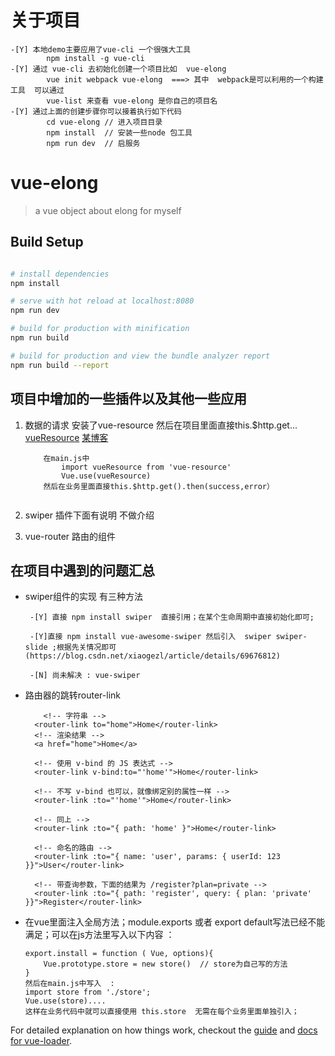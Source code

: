 # 关于项目
```
-[Y] 本地demo主要应用了vue-cli 一个很强大工具
		npm install -g vue-cli
-[Y] 通过 vue-cli 去初始化创建一个项目比如  vue-elong
		vue init webpack vue-elong  ===> 其中  webpack是可以利用的一个构建工具  可以通过    
		vue-list 来查看 vue-elong 是你自己的项目名
-[Y] 通过上面的创建步骤你可以接着执行如下代码
		cd vue-elong // 进入项目目录
		npm install  // 安装一些node 包工具
		npm run dev  // 启服务
```
# vue-elong

> a vue object about elong for myself

## Build Setup

``` bash

# install dependencies
npm install

# serve with hot reload at localhost:8080
npm run dev

# build for production with minification
npm run build

# build for production and view the bundle analyzer report
npm run build --report
```
## 项目中增加的一些插件以及其他一些应用
1. 数据的请求  安装了vue-resource 然后在项目里面直接this.$http.get...
	[vueResource](https://github.com/pagekit/vue-resource)
	[某博客](http://www.cnblogs.com/axl234/p/5899137.html)
	
	```
		在main.js中
			import vueResource from 'vue-resource'
			Vue.use(vueResource)
		然后在业务里面直接this.$http.get().then(success,error）
		
	```
2. swiper 插件下面有说明 不做介绍
3. vue-router 路由的组件

## 在项目中遇到的问题汇总
  * swiper组件的实现  有三种方法
	  ```
	   -[Y] 直接 npm install swiper  直接引用；在某个生命周期中直接初始化即可;
	        
	   -[Y]直接 npm install vue-awesome-swiper 然后引入  swiper swiper-slide ;根据先关情况即可(https://blog.csdn.net/xiaogezl/article/details/69676812)
	        
	   -[N] 尚未解决 : vue-swiper
	  ```
* 路由器的跳转router-link
 	```
	 	<!-- 字符串 -->
	  <router-link to="home">Home</router-link>
	  <!-- 渲染结果 -->
	  <a href="home">Home</a>
	
	  <!-- 使用 v-bind 的 JS 表达式 -->
	  <router-link v-bind:to="'home'">Home</router-link>
	
	  <!-- 不写 v-bind 也可以，就像绑定别的属性一样 -->
	  <router-link :to="'home'">Home</router-link>
	
	  <!-- 同上 -->
	  <router-link :to="{ path: 'home' }">Home</router-link>
	
	  <!-- 命名的路由 -->
	  <router-link :to="{ name: 'user', params: { userId: 123 }}">User</router-link>
	
	  <!-- 带查询参数，下面的结果为 /register?plan=private -->
	  <router-link :to="{ path: 'register', query: { plan: 'private' }}">Register</router-link>
 	```

* 在vue里面注入全局方法；module.exports  或者 export default写法已经不能满足；可以在js方法里写入以下内容  ：
	```
	export.install = function ( Vue, options){
		Vue.prototype.store = new store()  // store为自己写的方法
	}
	然后在main.js中写入  :
	import store from './store';
	Vue.use(store)....
	这样在业务代码中就可以直接使用 this.store  无需在每个业务里面单独引入；
	```	
 	
	

For detailed explanation on how things work, checkout the [guide](http://vuejs-templates.github.io/webpack/) and [docs for vue-loader](http://vuejs.github.io/vue-loader).


